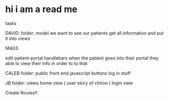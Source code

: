 # hi i am a read me

tasks

DAVID:
folder; model
we want to see our patients
get all information and put it into views
<!-- create a model for patient(un-comment all that stuff and create the relationships) -->

MAGS
<!-- folder: seeds -->
<!-- update userData.json -->
<!-- manually create all the doctors-seeds link to seed.js -->
<!-- create a model named physcian.js and link the physican seed -->
<!-- with img (url source) -->
<!-- create view for physcian portal -->
<!-- populates the physcian info -->
edit patient-portal.handlebars
when the patient goes into their portal they able to view their info
in order to to that



CALEB
folder: public
front end javascript 
buttons
log in stuff

JB
folder: views
home view (
user story of chiron
)
login view
<!-- about view {
link to the phsycian and populate an img and other info 
} -->

Create Routes!!